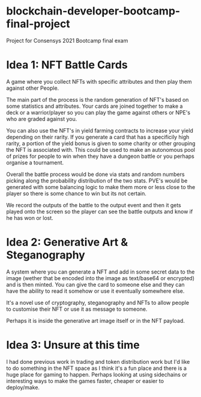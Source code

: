 # blockchain-developer-bootcamp-final-project
Project for Consensys 2021 Bootcamp final exam

# Idea 1: NFT Battle Cards
A game where you collect NFTs with specific attributes and then play them against other People.

The main part of the process is the random generation of NFT's based on some statistics and attributes. Your cards are joined together to make a deck or a warrior/player so you can play the game against others or NPE's who are graded against you.

You can also use the NFT's in yield farming contracts to increase your yield depending on their rarity. If you generate a card that has a specificily high rarity, a portion of the yield bonus is given to some charity or other grouping the NFT is associated with. This could be used to make an autonomous pool of prizes for people to win when they have a dungeon battle or you perhaps organise a tournament.

Overall the battle process would be done via stats and random numbers picking along the probability distribution of the two stats. PVE's would be generated with some balancing logic to make them more or less close to the player so there is some chance to win but its not certain.

We record the outputs of the battle to the output event and then it gets played onto the screen so the player can see the battle outputs and know if he has won or lost. 

# Idea 2: Generative Art & Steganography

A system where you can generate a NFT and add in some secret data to the image (wether that be encoded into the image as text/base64 or encrypted) and is then minted. You can give the card to someone else and they can have the ability to read it somehow or use it eventually somewhere else.

It's a novel use of cryptography, steganography and NFTs to allow people to customise their NFT or use it as message to someone.

Perhaps it is inside the generative art image itself or in the NFT payload. 

# Idea 3: Unsure at this time

I had done previous work in trading and token distribution work but I'd like to do something in the NFT space as I think it's a fun place and there is a huge place for gaming to happen. Perhaps looking at using sidechains or interesting ways to make the games faster, cheaper or easier to deploy/make.
